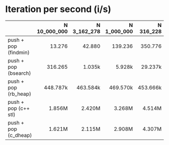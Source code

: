 # Iteration per second (i/s)

|                      |N 10_000_000|N 3_162_278|N 1_000_000|N 316_228|N 100_000|N 31_623|N 10_000|  N 3162|  N 1000|   N 316|   N 100|    N 32|    N 10|
|:---------------------|-----------:|----------:|----------:|--------:|--------:|-------:|-------:|-------:|-------:|-------:|-------:|-------:|-------:|
|push + pop (findmin)  |      13.276|     42.880|    139.236|  350.776|   1.086k|  3.448k| 11.059k| 34.585k|115.138k|351.256k|  1.151M|  2.234M|  2.825M|
|push + pop (bsearch)  |     316.265|     1.035k|     5.928k|  29.237k| 102.945k|380.797k|805.369k|  1.482M|  1.901M|  2.185M|  2.751M|  3.146M|  4.008M|
|push + pop (rb_heap)  |    448.787k|   463.584k|   469.570k| 453.666k| 472.799k|499.065k|528.767k|598.021k|692.110k|776.550k|  1.001M|  1.189M|  1.758M|
|push + pop (c++ stl)  |      1.856M|     2.420M|     3.268M|   4.514M|   5.217M|  6.070M|  6.189M|  6.646M|  7.204M|  7.311M|  7.829M|  8.042M|  8.505M|
|push + pop (c_dheap)  |      1.621M|     2.115M|     2.908M|   4.307M|   5.528M|  6.295M|  6.922M|  7.543M|  8.068M|  8.347M|  9.538M| 10.201M| 11.110M|
